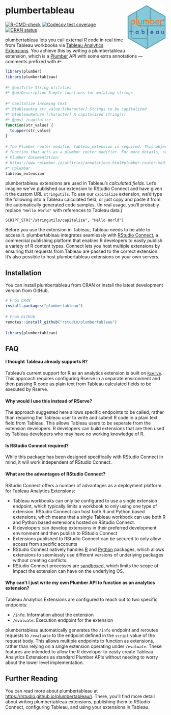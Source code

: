 
<!-- README.md is generated from README.Rmd. Please edit that file -->

# plumbertableau <a href='https://rstudio.github.io/plumbertableau/'><img src='man/figures/logo.svg' align="right" height="139" /></a>

<!-- badges: start -->

[![R-CMD-check](https://github.com/rstudio/plumbertableau/workflows/R-CMD-check/badge.svg)](https://github.com/rstudio/plumbertableau/actions)
[![Codecov test
coverage](https://codecov.io/gh/rstudio/plumbertableau/branch/main/graph/badge.svg)](https://app.codecov.io/gh/rstudio/plumbertableau?branch=main)
[![CRAN
status](https://www.r-pkg.org/badges/version/plumbertableau)](https://CRAN.R-project.org/package=plumbertableau)
<!-- badges: end -->

plumbertableau lets you call external R code in real time from Tableau
workbooks via [Tableau Analytics
Extensions](https://tableau.github.io/analytics-extensions-api/). You
achieve this by writing a plumbertableau extension, which is a
[Plumber](https://www.rplumber.io/) API with some extra annotations —
comments prefixed with `#*`.

``` r
library(plumber)
library(plumbertableau)

#* @apiTitle String utilities
#* @apiDescription Simple functions for mutating strings

#* Capitalize incoming text
#* @tableauArg str_value:[character] Strings to be capitalized
#* @tableauReturn [character] A capitalized string(s)
#* @post /capitalize
function(str_value) {
  toupper(str_value)
}

# The Plumber router modifier tableau_extension is required. This object is a
# function that acts as a plumber router modifier. For more details, see the
# Plumber documentation:
# https://www.rplumber.io/articles/annotations.html#plumber-router-modifier
#* @plumber
tableau_extension
```

plumbertableau extensions are used in Tableau’s *calculated fields*.
Let’s imagine we’ve published our extension to RStudio Connect and have
given it the custom URL `stringutils`. To use our `capitalize`
extension, we’d type the following into a Tableau calculated field, or
just copy and paste it from the automatically generated code samples.
(In real usage, you’ll probably replace `"Hello World"` with references
to Tableau data.)

    SCRIPT_STR("/stringutils/capitalize", "Hello World")

Before you use the extension in Tableau, Tableau needs to be able to
access it. plumbertableau integrates seamlessly with [RStudio
Connect](https://posit.co/products/enterprise/connect/), a commercial
publishing platform that enables R developers to easily publish a
variety of R content types. Connect lets you host multiple extensions by
ensuring that requests from Tableau are passed to the correct extension.
It’s also possible to host plumbertableau extensions on your own
servers.

## Installation

You can install plumbertableau from CRAN or install the latest
development version from GitHub.

``` r
# From CRAN
install.packages("plumbertableau")

# From GitHub
remotes::install_github("rstudio/plumbertableau")

library(plumbertableau)
```

## FAQ

#### I thought Tableau already supports R?

Tableau’s current support for R as an analytics extension is built on
[`Rserve`](http://rforge.net/Rserve/index.html). This approach requires
configuring Rserve in a separate environment and then passing R code as
plain text from Tableau calculated fields to be executed by Rserve.

#### Why would I use this instead of RServe?

The approach suggested here allows specific endpoints to be called,
rather than requiring the Tableau user to write and submit R code in a
plain text field from Tableau. This allows Tableau users to be seperate
from the extension developers. R developers can build extensions that
are then used by Tableau developers who may have no working knowledge of
R.

#### Is RStudio Connect required?

While this package has been designed specifically with RStudio Connect
in mind, it will work independent of RStudio Connect.

#### What are the advantages of RStudio Connect?

RStudio Connect offers a number of advantages as a deployment platform
for Tableau Analytics Extensions:

-   Tableau workbooks can only be configured to use a single extension
    endpoint, which typically limits a workbook to only using one type
    of extension. RStudio Connect can host both R and Python based
    extensions, which means that a single Tableau workbook can use both
    R and Python based extensions hosted on RStudio Connect.
-   R developers can develop extensions in their preferred development
    environment and then publish to RStudio Connect
-   Extensions published to RStudio Connect can be secured to only allow
    access from specific accounts
-   RStudio Connect natively handles
    [R](https://docs.posit.co/connect/admin/r/package-management/)
    and
    [Python](https://docs.posit.co/connect/admin/python/package-management/)
    packages, which allows extensions to seemlessly use different
    versions of underlying packages without creating conflicts.
-   RStudio Connect processes are
    [sandboxed](https://docs.posit.co/connect/admin/process-management/#sandboxing),
    which limits the scope of impact the extension can have on the
    underlying OS.

#### Why can’t I just write my own Plumber API to function as an analytics extension?

Tableau Analytics Extensions are configured to reach out to two specific
endpoints:

-   `/info`: Information about the extension
-   `/evaluate`: Execution endpoint for the extension

plumbertableau automatically generates the `/info` endpoint and reroutes
requests to `/evaluate` to the endpoint defined in the `script` value of
the request body. This allows multiple endpoints to function as
extensions, rather than relying on a single extension operating under
`/evaluate`. These features are intended to allow the R developer to
easily create Tableau Analytics Extensions as standard Plumber APIs
without needing to worry about the lower level implementation.

## Further Reading

You can read more about plumbertableau at
<https://rstudio.github.io/plumbertableau//>. There, you’ll find more
detail about writing plumbertableau extensions, publishing them to
RStudio Connect, configuring Tableau, and using your extensions in
Tableau.
